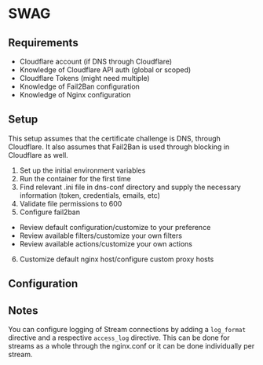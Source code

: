 # SWAG

## Requirements

- Cloudflare account (if DNS through Cloudflare)
- Knowledge of Cloudflare API auth (global or scoped)
- Cloudflare Tokens (might need multiple)
- Knowledge of Fail2Ban configuration
- Knowledge of Nginx configuration


## Setup

This setup assumes that the certificate challenge is DNS, through Cloudflare. It also assumes that Fail2Ban is used through blocking in Cloudflare as well.

1. Set up the initial environment variables
2. Run the container for the first time
3. Find relevant .ini file in dns-conf directory and supply the necessary information (token, credentials, emails, etc)
4. Validate file permissions to 600
5. Configure fail2ban
  - Review default configuration/customize to your preference
  - Review available filters/customize your own filters
  - Review available actions/customize your own actions
6. Customize default nginx host/configure custom proxy hosts

## Configuration

## Notes

You can configure logging of Stream connections by adding a `log_format` directive and a respective `access_log` directive. This can be done for streams as a whole through the nginx.conf or it can be done individually per stream.
